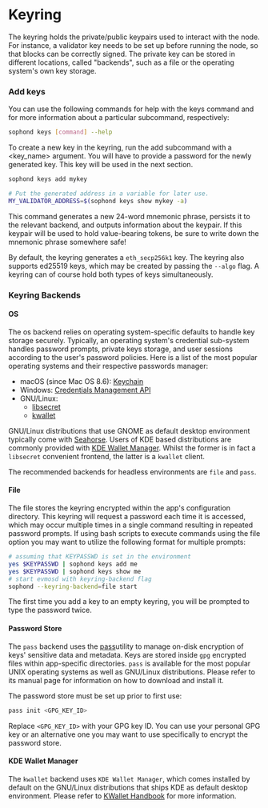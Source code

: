 # Keyring
The keyring holds the private/public keypairs used to interact with the node. For instance, a validator key needs to be set up before running the node, so that blocks can be correctly signed. The private key can be stored in different locations, called "backends", such as a file or the operating system's own key storage.

### Add keys
You can use the following commands for help with the keys command and for more information about a particular subcommand, respectively:
```bash
sophond keys [command] --help
```
To create a new key in the keyring, run the add subcommand with a <key_name> argument. You will have to provide a password for the newly generated key. This key will be used in the next section.

```bash
sophond keys add mykey

# Put the generated address in a variable for later use.
MY_VALIDATOR_ADDRESS=$(sophond keys show mykey -a)
```
This command generates a new 24-word mnemonic phrase, persists it to the relevant backend, and outputs information about the keypair. If this keypair will be used to hold value-bearing tokens, be sure to write down the mnemonic phrase somewhere safe!

By default, the keyring generates a `eth_secp256k1` key. The keyring also supports ed25519 keys, which may be created by passing the `--algo` flag. A keyring can of course hold both types of keys simultaneously.

### Keyring Backends
#### OS
The os backend relies on operating system-specific defaults to handle key storage securely. Typically, an operating system's credential sub-system handles password prompts, private keys storage, and user sessions according to the user's password policies. Here is a list of the most popular operating systems and their respective passwords manager:

- macOS (since Mac OS 8.6): [Keychain](https://support.apple.com/en-gb/guide/keychain-access/welcome/mac)
- Windows: [Credentials Management API](https://docs.microsoft.com/en-us/windows/win32/secauthn/credentials-management)
- GNU/Linux:
  - [libsecret](https://gitlab.gnome.org/GNOME/libsecret)
  - [kwallet](https://api.kde.org/frameworks/kwallet/html/index.html)

GNU/Linux distributions that use GNOME as default desktop environment typically come with [Seahorse](https://wiki.gnome.org/Apps/Seahorse). Users of KDE based distributions are commonly provided with 
[KDE Wallet Manager](https://userbase.kde.org/KDE_Wallet_Manager). Whilst the former is in fact a `libsecret` convenient frontend, the latter is a `kwallet` client.

The recommended backends for headless environments are `file` and `pass`.

#### File
The file stores the keyring encrypted within the app's configuration directory. This keyring will request a password each time it is accessed, which may occur multiple times in a single command resulting in repeated password prompts. If using bash scripts to execute commands using the file option you may want to utilize the following format for multiple prompts:

```bash
# assuming that KEYPASSWD is set in the environment
yes $KEYPASSWD | sophond keys add me
yes $KEYPASSWD | sophond keys show me
# start evmosd with keyring-backend flag
sophond --keyring-backend=file start
```

The first time you add a key to an empty keyring, you will be prompted to type the password twice.


#### Password Store
The `pass` backend uses the [pass](https://www.passwordstore.org/)utility to manage on-disk encryption of keys' sensitive data and metadata. 
Keys are stored inside `gpg` encrypted files within app-specific directories. 
`pass` is available for the most popular UNIX operating systems as well as GNU/Linux distributions. 
Please refer to its manual page for information on how to download and install it.

The password store must be set up prior to first use:

```bash
pass init <GPG_KEY_ID>
```

Replace `<GPG_KEY_ID>` with your GPG key ID. You can use your personal GPG key or an alternative one you may want to use specifically to encrypt the password store.


#### KDE Wallet Manager
The `kwallet` backend uses `KDE Wallet Manager`, which comes installed by default on the GNU/Linux distributions that ships 
KDE as default desktop environment. Please refer to [KWallet Handbook](https://docs.kde.org/stable5/en/kwalletmanager/kwallet5/) for more information.